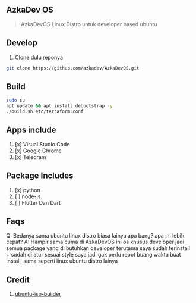 ## AzkaDev OS

> AzkaDevOS Linux Distro untuk developer based ubuntu

## Develop

1. Clone dulu reponya
```bash
git clone https://github.com/azkadev/AzkaDevOS.git
```

## Build

```bash
sudo su
apt update && apt install debootstrap -y
./build.sh etc/terraform.conf
```

## Apps include
1. [x] Visual Studio Code
2. [x] Google Chrome
3. [x] Telegram

## Package Includes
1. [x] python
2. [ ] node-js
3. [ ] Flutter Dan Dart

## Faqs

Q: Bedanya sama ubuntu linux distro biasa lainya apa bang? apa ini lebih cepat?
A: Hampir sama cuma di AzkaDevOS ini os khusus developer jadi semua package yang di butuhkan developer terutama saya sudah terinstall + sudah di atur sesuai style saya jadi gak perlu repot buang waktu buat install, sama seperti linux ubuntu distro lainya

## Credit
1. [ubuntu-iso-builder](https://github.com/Ubuntu-Cinnamon-Remix/iso-builder-devel)
